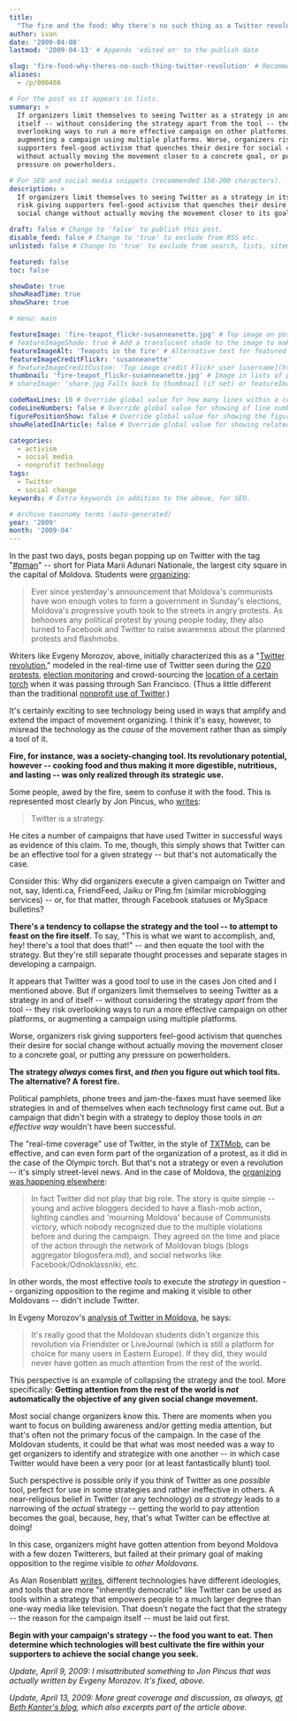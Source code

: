 ```yaml
---
title:
  "The fire and the food: Why there's no such thing as a Twitter revolution"
author: ivan
date: '2009-04-08'
lastmod: '2009-04-13' # Appends 'edited on' to the publish date

slug: 'fire-food-why-theres-no-such-thing-twitter-revolution' # Recommended length is 3 to 5 words.
aliases:
  - /p/090408

# For the post as it appears in lists.
summary: >
  If organizers limit themselves to seeing Twitter as a strategy in and of
  itself -- without considering the strategy apart from the tool -- they risk
  overlooking ways to run a more effective campaign on other platforms, or
  augmenting a campaign using multiple platforms. Worse, organizers risk giving
  supporters feel-good activism that quenches their desire for social change
  without actually moving the movement closer to a concrete goal, or putting any
  pressure on powerholders.

# For SEO and social media snippets (recommended 150-200 characters).
description: >
  If organizers limit themselves to seeing Twitter as a strategy in itself, they
  risk giving supporters feel-good activism that quenches their desire for
  social change without actually moving the movement closer to its goals.

draft: false # Change to 'false' to publish this post.
disable_feed: false # Change to 'true' to exclude from RSS etc.
unlisted: false # Change to 'true' to exclude from search, lists, sitemaps, and feeds.

featured: false
toc: false

showDate: true
showReadTime: true
showShare: true

# menu: main

featureImage: 'fire-teapot_flickr-susanneanette.jpg' # Top image on post.
# featureImageShade: true # Add a translucent shade to the image to make overlaid text easier to read.
featureImageAlt: 'Teapots in the fire' # Alternative text for featured image.
featureImageCreditFlickr: 'susanneanette'
# featureImageCreditCustom: 'Top image credit Flickr user [username](https://www.flickr.com/photos/username).'
thumbnail: 'fire-teapot_flickr-susanneanette.jpg' # Image in lists of posts.
# shareImage: 'share.jpg Falls back to thumbnail (if set) or featureImage.

codeMaxLines: 10 # Override global value for how many lines within a code block before auto-collapsing.
codeLineNumbers: false # Override global value for showing of line numbers within code block.
figurePositionShow: false # Override global value for showing the figure label.
showRelatedInArticle: false # Override global value for showing related posts in this series at the end of the content.

categories:
  - activism
  - social media
  - nonprofit technology
tags:
  - Twitter
  - social change
keywords: # Extra keywords in addition to the above, for SEO.

# Archive taxonomy terms (auto-generated)
year: '2009'
month: '2009-04'
---
```


In the past two days, posts began popping up on Twitter with the tag
"[#pman](https://twitter.com/search?q=%23pman&f=live 'View recent Twitter posts with this tag')"
-- short for Piata Marii Adunari Nationale, the largest city square in the
capital of Moldova. Students were
[organizing](https://foreignpolicy.com/2009/04/07/moldovas-twitter-revolution/ "'Moldova's Twitter Revolution' on Foreign Policy's net.effect"):

> Ever since yesterday's announcement that Moldova's communists have won enough
> votes to form a government in Sunday's elections, Moldova's progressive youth
> took to the streets in angry protests. As behooves any political protest by
> young people today, they also turned to Facebook and Twitter to raise
> awareness about the planned protests and flashmobs.

Writers like Evgeny Morozov, above, initially characterized this as a
"[Twitter revolution](https://www.wired.com/2009/04/inside-moldovas/ "'Inside Moldova's Twitter Revolution' on the Wired blog"),"
modeled in the real-time use of Twitter seen during the
[G20 protests](https://web.archive.org/web/20090604075703/http://www.digiactive.org/2009/04/02/tactic-twitter-the-new-journalism-part-2/ "'Tactic: Using Twitter to Coordinate Protests in London' on DigiActive"),
[election monitoring](http://votereportindia.pbworks.com/w/page/7646282/FAQ 'Vote Report India')
and crowd-sourcing the
[location of a certain torch](https://twitter.com/sftorch/status/785987727 'Twitter: SFTorch')
when it was passing through San Francisco. (Thus a little different than the
traditional
[nonprofit use of Twitter](https://beth.typepad.com/beths_blog/2009/03/7-more-charities-and-charitable-giving-foundations-that-tweet-and-where-to-find-more.html "'Nonprofits That Tweet: Roundup of lists, resources, and examples' by Beth Kanter").)

It's certainly exciting to see technology being used in ways that amplify and
extend the impact of movement organizing. I think it's easy, however, to misread
the technology as the _cause_ of the movement rather than as simply a tool of
it.

**Fire, for instance, was a society-changing tool. Its revolutionary potential,
however -- cooking food and thus making it more digestible, nutritious, and
lasting -- was only realized through its strategic use.**

Some people, awed by the fire, seem to confuse it with the food. This is
represented most clearly by Jon Pincus, who
[writes](https://www.talesfromthe.net/jon/?p=561 "'Twitter *is* a strategy (DRAFT)' by Jon Pincus"):

> Twitter is a strategy.

He cites a number of campaigns that have used Twitter in successful ways as
evidence of this claim. To me, though, this simply shows that Twitter can be an
effective tool for a given strategy -- but that's not automatically the case.

Consider this: Why did organizers execute a given campaign on Twitter and not,
say, Identi.ca, FriendFeed, Jaiku or Ping.fm (similar microblogging services) --
or, for that matter, through Facebook statuses or MySpace bulletins?

**There's a tendency to collapse the strategy and the tool -- to attempt to
feast on the fire itself.** To say, "This is what we want to accomplish, and,
hey! there's a tool that does that!" -- and then equate the tool with the
strategy. But they're still separate thought processes and separate stages in
developing a campaign.

It appears that Twitter was a good tool to use in the cases Jon cited and I
mentioned above. But if organizers limit themselves to seeing Twitter as a
strategy in and of itself -- without considering the strategy _apart_ from the
tool -- they risk overlooking ways to run a more effective campaign on other
platforms, or augmenting a campaign using multiple platforms.

Worse, organizers risk giving supporters feel-good activism that quenches their
desire for social change without actually moving the movement closer to a
concrete goal, or putting any pressure on powerholders.

**The strategy _always_ comes first, and _then_ you figure out which tool fits.
The alternative? A forest fire.**

Political pamphlets, phone trees and jam-the-faxes must have seemed like
strategies in and of themselves when each technology first came out. But a
campaign that didn't begin with a strategy to deploy those tools _in an
effective way_ wouldn't have been successful.

The "real-time coverage" use of Twitter, in the style of
[TXTMob](https://en.wikipedia.org/wiki/TXTMob 'TXTMob, on Wikipedia'), can be
effective, and can even form part of the organization of a protest, as it did in
the case of the Olympic torch. But that's not a strategy or even a revolution --
it's simply street-level news. And in the case of Moldova, the
[organizing was happening elsewhere](https://frontlineclub.com/blogs/danielbennett/2009/04/the-myth-of-the-moldova-twitter-revolution.html "The myth of the Moldova 'Twitter revolution' by Daniel Bennett"):

> In fact Twitter did not play that big role. The story is quite simple -- young
> and active bloggers decided to have a flash-mob action, lighting candles and
> 'mourning Moldova' because of Communists victory, which nobody recognized due
> to the multiple violations before and during the campaign. They agreed on the
> time and place of the action through the network of Moldovan blogs (blogs
> aggregator blogosfera.md), and social networks like Facebook/Odnoklassniki,
> etc.

In other words, the most effective _tools_ to execute the _strategy_ in question
-- organizing opposition to the regime and making it visible to other Moldovans
-- didn't include Twitter.

In Evgeny Morozov's
[analysis of Twitter in Moldova](https://web.archive.org/web/20130114225200/http://neteffect.foreignpolicy.com/posts/2009/04/07/more_analysis_of_twitters_role_in_moldova "'More analysis of Twitter's role in Moldova' by Evgeny Morozov"),
he says:

> It's really good that the Moldovan students didn't organize this revolution
> via Friendster or LiveJournal (which is still a platform for choice for many
> users in Eastern Europe). If they did, they would never have gotten as much
> attention from the rest of the world.

This perspective is an example of collapsing the strategy and the tool. More
specifically: **Getting attention from the rest of the world is _not_
automatically the objective of any given social change movement.**

Most social change organizers know this. There are moments when you want to
focus on building awareness and/or getting media attention, but that's often not
the primary focus of the campaign. In the case of the Moldovan students, it
could be that what was most needed was a way to get organizers to identify and
strategize with one another -- in which case Twitter would have been a very poor
(or at least fantastically blunt) tool.

Such perspective is possible only if you think of Twitter as one _possible_
tool, perfect for use in some strategies and rather ineffective in others. A
near-religious belief in Twitter (or any technology) _as a strategy_ leads to a
narrowing of the _actual_ strategy -- getting the world to pay attention becomes
the goal, because, hey, that's what Twitter can be effective at doing!

In this case, organizers might have gotten attention from beyond Moldova with a
few dozen Twitterers, but failed at their primary goal of making opposition to
the regime visible _to other Moldovans_.

As Alan Rosenblatt
[writes](https://web.archive.org/web/20130114225200/http://www.kstreetcafe.com/is-twitter-a-strategy-like-come-on/ "'Is Twitter a Strategy? Like, Come On!' by Alan Rosenblatt"),
different technologies have different ideologies, and tools that are more
"inherently democratic" like Twitter can be used as tools within a strategy that
empowers people to a much larger degree than one-way media like television. That
doesn't negate the fact that the strategy -- the reason for the campaign itself
-- must be laid out first.

**Begin with your campaign's strategy -- the food you want to eat. Then
determine which technologies will best cultivate the fire within your supporters
to achieve the social change you seek.**

_Update, April 9, 2009: I misattributed something to Jon Pincus that was
actually written by Evgeny Morozov. It's fixed, above._

_Update, April 13, 2009: More great coverage and discussion, as always,
[at Beth Kanter's blog](https://beth.typepad.com/beths_blog/2009/04/twitter-for-activism-tool-vs-strategy-debate-and-a-new-twitter-activism-guide.html),
which also excerpts part of the article above._
